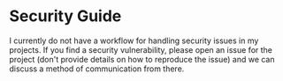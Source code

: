 # Security Guide

I currently do not have a workflow for handling security issues in my projects. If you find a security vulnerability, please open an issue for the project (don't provide details on how to reproduce the issue) and we can discuss a method of communication from there.
